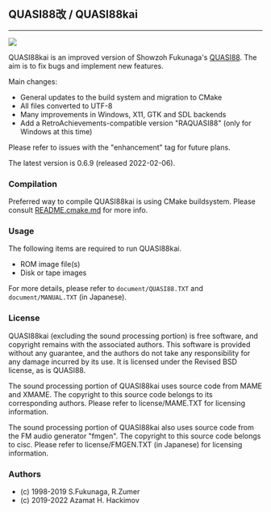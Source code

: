 ## QUASI88改 / QUASI88kai
---

![](../../workflows/build/badge.svg)

QUASI88kai is an improved version of Showzoh Fukunaga's [QUASI88](http://www.eonet.ne.jp/~showtime/quasi88/).
The aim is to fix bugs and implement new features.

Main changes:
* General updates to the build system and migration to CMake
* All files converted to UTF-8
* Many improvements in Windows, X11, GTK and SDL backends
* Add a RetroAchievements-compatible version "RAQUASI88" (only for Windows at this time)

Please refer to issues with the "enhancement" tag for future plans.

The latest version is 0.6.9 (released 2022-02-06).

### Compilation

Preferred way to compile QUASI88kai is using CMake buildsystem. Please consult [README.cmake.md](README.cmake.md) for
more info.

### Usage

The following items are required to run QUASI88kai.

- ROM image file(s)
- Disk or tape images

For more details, please refer to `document/QUASI88.TXT` and `document/MANUAL.TXT` (in Japanese).

### License

QUASI88kai (excluding the sound processing portion) is free software, and copyright remains with the associated authors.
This software is provided without any guarantee, and the authors do not take any responsibility for any damage incurred
by its use. It is licensed under the Revised BSD license, as is QUASI88.

The sound processing portion of QUASI88kai uses source code from MAME and XMAME. The copyright to this source code
belongs to its corresponding authors. Please refer to license/MAME.TXT for licensing information.

The sound processing portion of QUASI88kai also uses source code from the FM audio generator "fmgen". The copyright to
this source code belongs to cisc. Please refer to license/FMGEN.TXT (in Japanese) for licensing information.

### Authors

- (c) 1998-2019 S.Fukunaga, R.Zumer
- (c) 2019-2022 Azamat H. Hackimov
